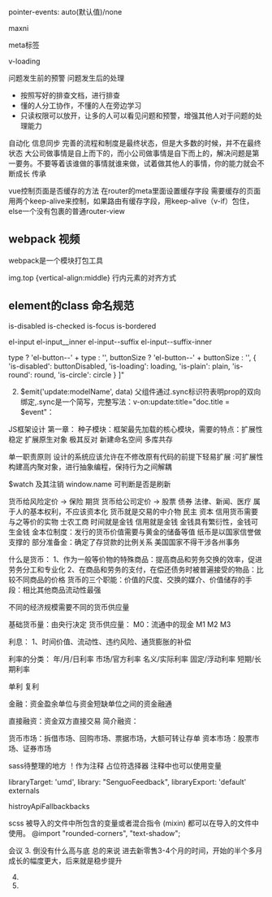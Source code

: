 pointer-events: auto(默认值)/none

maxni

meta标签

v-loading

问题发生前的预警
问题发生后的处理
- 按照写好的排查文档，进行排查
- 懂的人分工协作，不懂的人在旁边学习
- 只读权限可以放开，让多的人可以看见问题和预警，增强其他人对于问题的处理能力

自动化
信息同步
完善的流程和制度是最终状态，但是大多数的时候，并不在最终状态
大公司做事情是自上而下的，而小公司做事情是自下而上的，解决问题是第一要务。不要等着该谁做的事情就谁来做，试着做其他人的事情，你的能力就会不断成长
传承

vue控制页面是否缓存的方法
在router的meta里面设置缓存字段
需要缓存的页面用两个keep-alive来控制，如果路由有缓存字段，用keep-alive（v-if）包住，else一个没有包裹的普通router-view




## webpack 视频

webpack是一个模块打包工具

img.top {vertical-align:middle}   行内元素的对齐方式




## element的class 命名规范
is-disabled
is-checked
is-focus
is-bordered

el-input
el-input__inner
el-input--suffix
el-input--suffix-inner

type ? 'el-button--' + type : '',
buttonSize ? 'el-button--' + buttonSize : '',
{
  'is-disabled': buttonDisabled,
  'is-loading': loading,
  'is-plain': plain,
  'is-round': round,
  'is-circle': circle
}
]"

<template slot="prefix" v-if="$slots.prefix">
  <slot name="prefix"></slot>
</template>

2. $emit('update:modelName', data)
父组件通过.sync标识符表明prop的双向绑定,.sync是一个简写，完整写法：v-on:update:title="doc.title = $event"：

JS框架设计
第一章：
种子模块：框架最先加载的核心模块，需要的特点：扩展性 稳定
扩展原生对象 极其反对
新建命名空间 多库共存


单一职责原则
设计的系统应该允许在不修改原有代码的前提下轻易扩展 :可扩展性
构建高内聚对象，进行抽象编程，保持行为之间解耦




$watch 及其注销
window.name  可判断是否是刷新


货币给风险定价 -> 保险 期货
货币给公司定价 -> 股票 债券
法律、新闻、医疗 属于人的基本权利，不应该资本化
货币就是交易的中介物
民主
资本
信用货币需要与之等价的实物
士农工商
时间就是金钱
信用就是金钱
金钱具有繁衍性，金钱可生金钱 
金本位制度：发行的货币价值需要与黄金的储备等值 
纸币是以国家信誉做支撑的
部分准备金：确定了存贷款的比例关系
美国国家不得干涉各州事务

什么是货币：
1、作为一般等价物的特殊商品：提高商品和劳务交换的效率，促进劳务分工和专业化
2、在商品和劳务的支付，在偿还债务时被普遍接受的物品：比较不同商品的价格
货币的三个职能：价值的尺度、交换的媒介、价值储存的手段：相比其他商品流动性最强

不同的经济规模需要不同的货币供应量

基础货币量：由央行决定
货币供应量：
M0：流通中的现金
M1
M2
M3

利息：
1、时间价值、流动性、违约风险、通货膨胀的补偿

利率的分类：
年/月/日利率
市场/官方利率
名义/实际利率
固定/浮动利率
短期/长期利率

单利 复利

金融：资金盈余单位与资金短缺单位之间的资金融通

直接融资：资金双方直接交易
简介融资：

货币市场：拆借市场、回购市场、票据市场，大额可转让存单
资本市场：股票市场、证券市场







sass待整理的地方
！作为注释
占位符选择器
注释中也可以使用变量




libraryTarget: 'umd',
library: "SenguoFeedback",
libraryExport: 'default'
externals


histroyApiFallbackbacks

scss
被导入的文件中所包含的变量或者混合指令 (mixin) 都可以在导入的文件中使用。
@import "rounded-corners", 
        "text-shadow";





会议
3. 倒没有什么高与底
总的来说 进去新零售3-4个月的时间，开始的半个多月成长的幅度更大，后来就是稳步提升

4. 

6. 